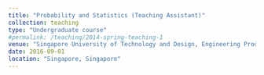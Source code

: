 ```yaml
---
title: "Probability and Statistics (Teaching Assistant)"
collection: teaching
type: "Undergraduate course"
#permalink: /teaching/2014-spring-teaching-1
venue: "Singapore University of Technology and Design, Engineering Product Development"
date: 2016-09-01
location: "Singapore, Singapore"
---
```


